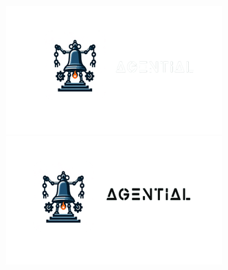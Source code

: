 <h3 align="center">
  <img
    src="https://raw.githubusercontent.com/agential-ai/.github/main/profile/banner_dark.svg#gh-dark-mode-only"
    height="300"
  />
  <img
    src="https://raw.githubusercontent.com/agential-ai/.github/main/profile/banner_light.svg#gh-light-mode-only"
    height="300"
  />
</h3>

